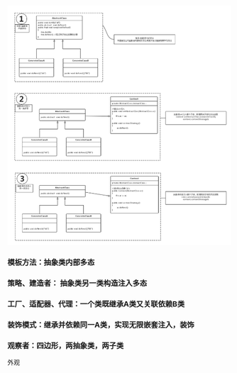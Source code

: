 ![](/assets/duotaifangshi.png)

### 模板方法：抽象类内部多态

### 策略、建造者： 抽象类另一类构造注入多态

### 工厂、适配器、代理：一个类既继承A类又关联依赖B类

### 装饰模式：继承并依赖同一A类，实现无限嵌套注入，装饰

### 观察者：四边形，两抽象类，两子类


 
外观



